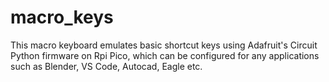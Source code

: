 # macro_keys
This macro keyboard emulates basic shortcut keys using Adafruit's Circuit Python firmware on Rpi Pico, which can be configured for any applications such as Blender, VS Code, Autocad, Eagle etc.
